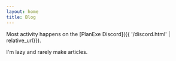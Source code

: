 ```yaml
---
layout: home
title: Blog
---
```


Most activity happens on the [PlanExe Discord]({{ '/discord.html'  | relative_url}}).

I'm lazy and rarely make articles.
